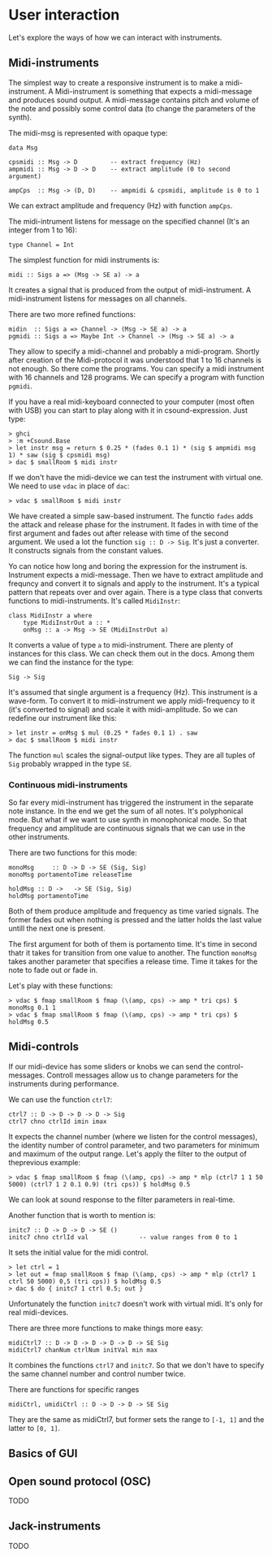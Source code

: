 
User interaction
=============================

Let's explore the ways of how we can interact with instruments.

Midi-instruments
------------------------------------

The simplest way to create a responsive instrument is
to make a midi-instrument. A Midi-instrument is something 
that expects a midi-message and produces sound output.
A midi-message contains pitch and volume of the note and
possibly some control data (to change the parameters of the synth).

The midi-msg is represented with opaque type:

~~~
data Msg

cpsmidi :: Msg -> D   		-- extract frequency (Hz)
ampmidi :: Msg -> D -> D  	-- extract amplitude (0 to second argument)

ampCps  :: Msg -> (D, D)    -- ampmidi & cpsmidi, amplitude is 0 to 1
~~~

We can extract amplitude and frequency (Hz) with function `ampCps`.

The midi-intrument listens for message on the specified channel (It's 
an integer from 1 to 16):

~~~
type Channel = Int
~~~

The simplest function for midi instruments is:

~~~
midi :: Sigs a => (Msg -> SE a) -> a
~~~

It creates a signal that is produced from the output of midi-instrument.
A midi-instrument listens for messages on all channels.

There are two more refined functions:

~~~
midin  :: Sigs a => Channel -> (Msg -> SE a) -> a
pgmidi :: Sigs a => Maybe Int -> Channel -> (Msg -> SE a) -> a
~~~

They allow to specify a midi-channel and probably a midi-program.
Shortly after creation of the Midi-protocol it was understood that
1 to 16 channels is not enough. So there come the programs. You can 
specify a midi instrument with 16 channels and 128 programs.
We can specify a program with function `pgmidi`.

If you have a real midi-keyboard connected to your computer (most often with USB)
you can start to play along with it in csound-expression. Just type:

~~~
> ghci
> :m +Csound.Base
> let instr msg = return $ 0.25 * (fades 0.1 1) * (sig $ ampmidi msg 1) * saw (sig $ cpsmidi msg)
> dac $ smallRoom $ midi instr
~~~

If we don't have the midi-device we can test the instrument with virtual one.
We need to use `vdac` in place of `dac`:

~~~
> vdac $ smallRoom $ midi instr
~~~

We have created a simple saw-based instrument. The functio `fades` adds 
the attack and release phase for the instrument. It fades in with time of the
first argument and fades out after release with time of the second argument.
We used a lot the function `sig :: D -> Sig`. It's just a converter.
It constructs signals from the constant values.

Yo can notice how long and boring the expression for the instrument is.
Instrument expects a midi-message. Then we have to extract amplitude and frequncy
and convert it to signals and apply to the instrument. It's a typical pattern
that repeats over and over again. There is a type class that converts functions
to midi-instruments. It's called `MidiInstr`:

~~~
class MidiInstr a where
	type MidiInstrOut a :: *
	onMsg :: a -> Msg -> SE (MidiInstrOut a)
~~~

It converts a value of type `a` to midi-instrument. 
There are plenty of instances for this class. We can check them out
in the docs. Among them we can find the instance for the type:

~~~
Sig -> Sig
~~~

It's assumed that single argument is a frequency (Hz). This instrument
is a wave-form. To convert it to midi-instrument we apply midi-frequency to it
(it's converted to signal) and scale it with midi-amplitude. So we can redefine
our instrument like this:

~~~
> let instr = onMsg $ mul (0.25 * fades 0.1 1) . saw
> dac $ smallRoom $ midi instr
~~~

The function `mul` scales the signal-output like types.
They are all tuples of `Sig` probably wrapped in the type `SE`.


### Continuous midi-instruments

So far every midi-instrument has triggered the instrument in the separate note instance.
In the end we get the sum of all notes. It's polyphonical mode. But what if we
want to use synth in monophonical mode. So that frequency and amplitude are continuous
signals that we can use in the other instruments. 

There are two functions for this mode:

~~~
monoMsg     :: D -> D -> SE (Sig, Sig)
monoMsg portamentoTime releaseTime

holdMsg :: D ->   -> SE (Sig, Sig) 
holdMsg portamentoTime
~~~

Both of them produce amplitude and frequency as time varied signals.
The former fades out when nothing is pressed and the latter holds the
last value untill the next one is present. 

The first argument for both of them is portamento time. It's
time in second thatr it takes for transition from one value to another.
The function `monoMsg` takes another parameter that specifies a release time.
Time it takes for the note to fade out or fade in.

Let's play with these functions:

~~~
> vdac $ fmap smallRoom $ fmap (\(amp, cps) -> amp * tri cps) $ monoMsg 0.1 1
> vdac $ fmap smallRoom $ fmap (\(amp, cps) -> amp * tri cps) $ holdMsg 0.5 
~~~


Midi-controls
------------------------------------

If our midi-device has some sliders or knobs we can 
send the control-messages. Controll messages allow us 
to change parameters for the instruments during performance.

We can use the function `ctrl7`:

~~~
ctrl7 :: D -> D -> D -> D -> Sig
ctrl7 chno ctrlId imin imax
~~~

It expects the channel number (where we listen for the control messages),
the identity number of control parameter, and two parameters for minimum 
and maximum of the output range. Let's apply the filter to the output of
theprevious example:

~~~
> vdac $ fmap smallRoom $ fmap (\(amp, cps) -> amp * mlp (ctrl7 1 1 50 5000) (ctrl7 1 2 0.1 0.9) (tri cps)) $ holdMsg 0.5
~~~

We can look at sound response to the filter parameters in real-time.

Another function that is worth to mention is:

~~~
initc7 :: D -> D -> D -> SE ()
initc7 chno ctrlId val 				-- value ranges from 0 to 1
~~~

It sets the initial value for the midi control.

~~~
> let ctrl = 1
> let out = fmap smallRoom $ fmap (\(amp, cps) -> amp * mlp (ctrl7 1 ctrl 50 5000) 0,5 (tri cps)) $ holdMsg 0.5
> dac $ do { initc7 1 ctrl 0.5; out }
~~~

Unfortunately the function `initc7` doesn't work with virtual midi. It's only for real midi-devices.

There are three more functions to make things more easy:

~~~
midiCtrl7 :: D -> D -> D -> D -> D -> SE Sig
midiCtrl7 chanNum ctrlNum initVal min max
~~~

It combines the functions `ctrl7` and `initc7`. So that we don't have to 
specify the same channel number and control number twice. 

There are functions for specific ranges

~~~
midiCtrl, umidiCtrl :: D -> D -> D -> SE Sig
~~~

They are the same as midiCtrl7, but former sets the range to `[-1, 1]` and
the latter to `[0, 1]`.

Basics of GUI
------------------------------------


Open sound protocol (OSC)
------------------------------------

TODO


Jack-instruments
-------------------------------------

TODO
